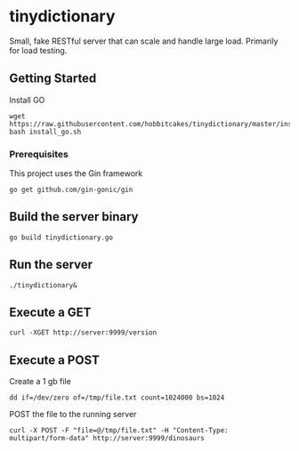 # tinydictionary

Small, fake RESTful server that can scale and handle large load. Primarily for load testing.

## Getting Started

Install GO
```
wget https://raw.githubusercontent.com/hobbitcakes/tinydictionary/master/install_go.sh
bash install_go.sh
```


### Prerequisites

This project uses the Gin framework

```
go get github.com/gin-gonic/gin
```

## Build the server binary
```
go build tinydictionary.go
```

## Run the server
```
./tinydictionary& 
```

## Execute a GET
```
curl -XGET http://server:9999/version
```

## Execute a POST

Create a 1 gb file
```
dd if=/dev/zero of=/tmp/file.txt count=1024000 bs=1024
```
POST the file to the running server 
```
curl -X POST -F "file=@/tmp/file.txt" -H "Content-Type: multipart/form-data" http://server:9999/dinosaurs
```
